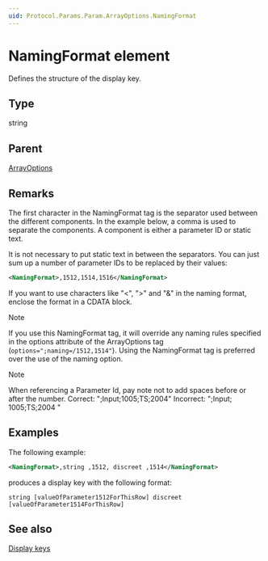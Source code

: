```yaml
---
uid: Protocol.Params.Param.ArrayOptions.NamingFormat
---
```


# NamingFormat element

Defines the structure of the display key.<!-- RN 6343 -->

## Type

string

## Parent

[ArrayOptions](xref:Protocol.Params.Param.ArrayOptions)

## Remarks

The first character in the NamingFormat tag is the separator used between the different components. In the example below, a comma is used to separate the components. A component is either a parameter ID or static text.

It is not necessary to put static text in between the separators. You can just sum up a number of parameter IDs to be replaced by their values:

```xml
<NamingFormat>,1512,1514,1516</NamingFormat>
```

If you want to use characters like "<", ">" and "&" in the naming format, enclose the format in a CDATA block.

> [!NOTE]
> If you use this NamingFormat tag, it will override any naming rules specified in the options attribute of the ArrayOptions tag (`options=";naming=/1512,1514"`). Using the NamingFormat tag is preferred over the use of the naming option.

> [!NOTE]
> When referencing a Parameter Id, pay note not to add spaces before or after the number.
> Correct: ";Input;1005;TS;2004"
> Incorrect: ";Input; 1005;TS;2004 "

## Examples

The following example:

```xml
<NamingFormat>,string ,1512, discreet ,1514</NamingFormat>
```

produces a display key with the following format:

`string [valueOfParameter1512ForThisRow] discreet [valueOfParameter1514ForThisRow]`

## See also

[Display keys](xref:UIComponentsTableDisplayKeys)

